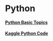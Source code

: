# Python

#### [Python Basic Topics](https://github.com/pradipsapkotag/python/blob/python_basic/Python_basic.ipynb)
#### [Kaggle Python Code](https://github.com/pradipsapkotag/python/tree/kaggle)